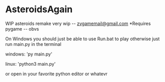 # AsteroidsAgain
WIP asteroids remake
very wip -- zvgamemail@gmail.com 
*Requires pygame -- obvs


On Windows you should just be able to use Run.bat to play
otherwise just run main.py in the terminal

windows:
'py main.py'

linux:
'python3 main.py'

or open in your favorite python editor or whatevr
